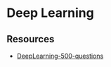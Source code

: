 # Deep Learning


## Resources
* [DeepLearning-500-questions](https://github.com/scutan90/DeepLearning-500-questions)